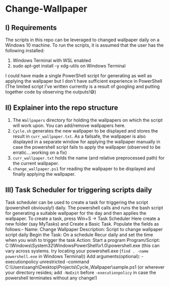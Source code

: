 # Change-Wallpaper
## I) Requirements
The scripts in this repo can be leveraged to changed wallpaper daily on a Windows 10 machine. To run the scripts, it is assumed that the user has the following installed:
1. Windows Terminal with WSL enabled
2. sudo apt-get install -y xdg-utils on Windows Terminal

I could have made a single PowerShell script for generating as well as applying the wallpaper but I don't have sufficient experience in PowerShell (The limited script I've written currently is a result of googling and putting together code by observing the outputs!😅)

## II) Explainer into the repo structure
1. The `Wallpapers` directory for holding the wallpapers on which the script will work upon. You can add/remove wallpapers here.
2. `Cycle.sh` generates the new wallpaper to be displayed and stores the result in `curr_wallpaper.txt`. As a failsafe, the wallpaper is also displayed in a separate window for applying the wallpaper manually in case the powershell script fails to apply the wallpaper (observed to be erratic....working on a fix)  
3. `curr_wallpaper.txt` holds the name (and relative preprocessed path) for the current wallpaper.
4. `change_wallpaper.ps1` for reading the wallpaper to be displayed and finally applying the wallpaper.

## III) Task Scheduler for triggering scripts daily
Task scheduler can be used to create a task for triggering the script (powershell obviously!) daily. The powershell calls and runs the bash script for generating a suitable wallpaper for the day and then applies the wallpaper.
To create a task, press Win+S -> Task Scheduler
Here create a new folder (say MyTasks) and Create a Basic Task. Populate the fields as follows:-
Name: Change Wallpaper
Description: Script to change wallpaper script daily
Begin the Task: On a schedule
Recur daily and set the time when you wish to trigger the task
Action: Start a program
Program/Script: C:\Windows\System32\WindowsPowerShell\v1.0\powershell.exe (this can vary across systems. try locating your powershell.exe (`find . -name powershell.exe` in Windows Terminal))
Add arguments(optional): -executionpolicy unrestricted -command C:\Users\sangh\Desktop\Projects\Cycle_Wallpaper\sample.ps1 (or wherever your directory resides; add `-NoExit` before `-executionpolicy` in case the powershell terminates without any change!)
